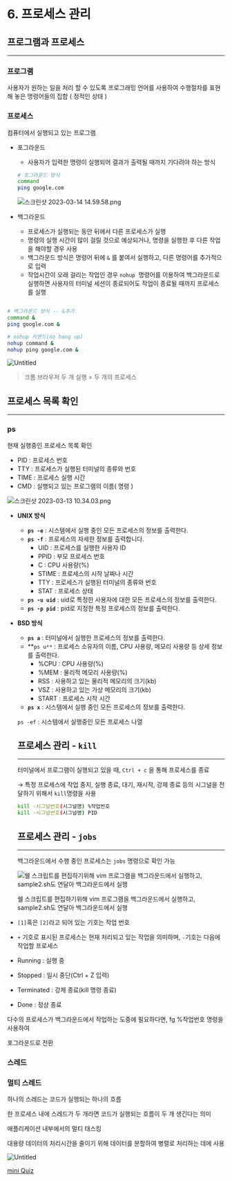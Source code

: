 # 6. 프로세스 관리

## 프로그램과 프로세스

---

### 프로그램

사용자가 원하는 일을 처리 할 수 있도록 프로그래밍 언어를 사용하여 수행절차를 표현해 놓은 명령어들의 집합 ( 정적인 상태 )

### 프로세스

컴퓨터에서 실행되고 있는 프로그램

- 포그라운드
    - 사용자가 입력한 명령이 실행되어 결과가 출력될 때까지 기다려야 하는 방식
    
    ```bash
    # 포그라운드 방식
    command
    ping google.com
    ```
    
    ![스크린샷 2023-03-14 14.59.58.png](/Linux/asset/6_%ED%94%84%EB%A1%9C%EC%84%B8%EC%8A%A4_%EA%B4%80%EB%A6%AC/)
    
- 백그라운드
    - 프로세스가 실행되는 동안 뒤에서 다른 프로세스가 실행
    - 명령의 실행 시간이 많이 걸릴 것으로 예상되거나, 명령을 실행한 후 다른 작업을 해야할 경우 사용
    - 백그라운드 방식은 명령어 뒤에 `&`
    를 붙여서 실행하고, 다른 명령어를 추가적으로 입력
    - 작업시간이 오래 걸리는 작업인 경우 `nohup`
     명령어를 이용하여 백그라운드로 실행하면 사용자의 터미널 세션이 종료되어도 작업이 종료될 때까지 프로세스를 실행

```bash

# 백그라운드 방식 -- &추가
command &
ping google.com &

# nohup 커맨드(no hang up)
nohup command &
nohup ping google.com &
```

![Untitled](6%20%E1%84%91%E1%85%B3%E1%84%85%E1%85%A9%E1%84%89%E1%85%A6%E1%84%89%E1%85%B3%20%E1%84%80%E1%85%AA%E1%86%AB%E1%84%85%E1%85%B5%20cec634ea1a574aadbb282b77bb6b2bdf/Untitled.png)

> 크롬 브라우저 두 개 실행 = 두 개의 프로세스
> 

## 프로세스 목록 확인

---

### ps

현재 실행중인 프로세스 목록 확인

- PID : 프로세스 번호
- TTY : 프로세스가 실행된 터미널의 종류와 번호
- TIME : 프로세스 실행 시간
- CMD : 실행되고 있는 프로그램의 이름( 명령 )

![스크린샷 2023-03-13 10.34.03.png](6%20%E1%84%91%E1%85%B3%E1%84%85%E1%85%A9%E1%84%89%E1%85%A6%E1%84%89%E1%85%B3%20%E1%84%80%E1%85%AA%E1%86%AB%E1%84%85%E1%85%B5%20cec634ea1a574aadbb282b77bb6b2bdf/%25E1%2584%2589%25E1%2585%25B3%25E1%2584%258F%25E1%2585%25B3%25E1%2584%2585%25E1%2585%25B5%25E1%2586%25AB%25E1%2584%2589%25E1%2585%25A3%25E1%2586%25BA_2023-03-13_10.34.03.png)

- **UNIX 방식**
    - **`ps -e`** : 시스템에서 실행 중인 모든 프로세스의 정보를 출력한다.
    - **`ps -f`** : 프로세스의 자세한 정보를 출력합니다.
        - UID : 프로세스를 실행한 사용자 ID
        - PPID : 부모 프로세스 번호
        - C : CPU 사용량(%)
        - STIME : 프로세스의 시작 날짜나 시간
        - TTY : 프로세스가 실행된 터미널의 종류와 번호
        - STAT : 프로세스 상태
    - **`ps -u uid`** : uid로 특정한 사용자에 대한 모든 프로세스의 정보를 출력한다.
    - **`ps -p pid`** : pid로 지정한 특정 프로세스의 정보를 출력한다.
- **BSD 방식**
    - **`ps a`** : 터미널에서 실행한 프로세스의 정보를 출력한다.
    - **`ps u**` : 프로세스 소유자의 이름, CPU 사용량, 메모리 사용량 등 상세 정보를 출력한다.
        - %CPU : CPU 사용량(%)
        - %MEM : 물리적 메모리 사용량(%)
        - RSS : 사용하고 있는 물리적 메모리의 크기(kb)
        - VSZ : 사용하고 있는 가상 메모리의 크기(kb)
        - START : 프로세스 시작 시간
    - **`ps x`** : 시스템에서 실행 중인 모든 프로세스의 정보를 출력한다.
    
    `ps -ef` : 시스템에서 실행중인 모든 프로세스 나열
    
    ## 프로세스 관리 - `kill`
    
    ---
    
    터미널에서 프로그램이 실행되고 있을 때,  `Ctrl + c` 을 통해 프로세스를 종료
    
    → 특정 프로세스에 작업 중지, 실행 종료, 대기, 재시작, 강제 종료 등의 시그널을 전달하기 위해서 `kill`명령을 사용
    
    ```bash
    kill -시그널번호(시그널명) %작업번호
    kill -시그널번호(시그널명) PID
    ```
    
    ## 프로세스 관리 - `jobs`
    
    ---
    
    백그라운드에서 수행 중인 프로세스는 `jobs` 명령으로 확인 가능 
    
    ![쉘 스크립트를 편집하기위해 vim 프로그램을 백그라운드에서 실행하고, sample2.sh도 연달아 백그라운드에서 실행](6%20%E1%84%91%E1%85%B3%E1%84%85%E1%85%A9%E1%84%89%E1%85%A6%E1%84%89%E1%85%B3%20%E1%84%80%E1%85%AA%E1%86%AB%E1%84%85%E1%85%B5%20cec634ea1a574aadbb282b77bb6b2bdf/Untitled%201.png)
    
    쉘 스크립트를 편집하기위해 vim 프로그램을 백그라운드에서 실행하고, sample2.sh도 연달아 백그라운드에서 실행
    
- `[1]`혹은 `[2]`라고 되어 있는 기호는 작업 번호
- `+` 기호로 표시된 프로세스는 현재 처리되고 있는 작업을 의미하며, `-`기호는 다음에 작업할 프로세스
- Running : 실행 중
- Stopped : 일시 중단(Ctrl + Z 입력)
- Terminated : 강제 종료(kill 명령 종료)
- Done : 정상 종료

다수의 프로세스가 백그라운드에서 작업하는 도중에 필요하다면, fg %작업번호 명령을 사용하여 

포그라운드로 전환

### 스레드

### 멀티 스레드

하나의 스레드는 코드가 실행되는 하나의 흐름

한 프로세스 내에 스레드가 두 개라면 코드가 실행되는 흐름이 두 개 생긴다는 의미

애플리케이션 내부에서의 멀티 태스킹

대용량 데이터의 처리시간을 줄이기 위해 데이터를 분할하여 병렬로 처리하는 데에 사용

![Untitled](6%20%E1%84%91%E1%85%B3%E1%84%85%E1%85%A9%E1%84%89%E1%85%A6%E1%84%89%E1%85%B3%20%E1%84%80%E1%85%AA%E1%86%AB%E1%84%85%E1%85%B5%20cec634ea1a574aadbb282b77bb6b2bdf/Untitled%202.png)

[mini Quiz](6%20%E1%84%91%E1%85%B3%E1%84%85%E1%85%A9%E1%84%89%E1%85%A6%E1%84%89%E1%85%B3%20%E1%84%80%E1%85%AA%E1%86%AB%E1%84%85%E1%85%B5%20cec634ea1a574aadbb282b77bb6b2bdf/mini%20Quiz%201509eeeeb0a845afbde8b3a82a611a51.md)